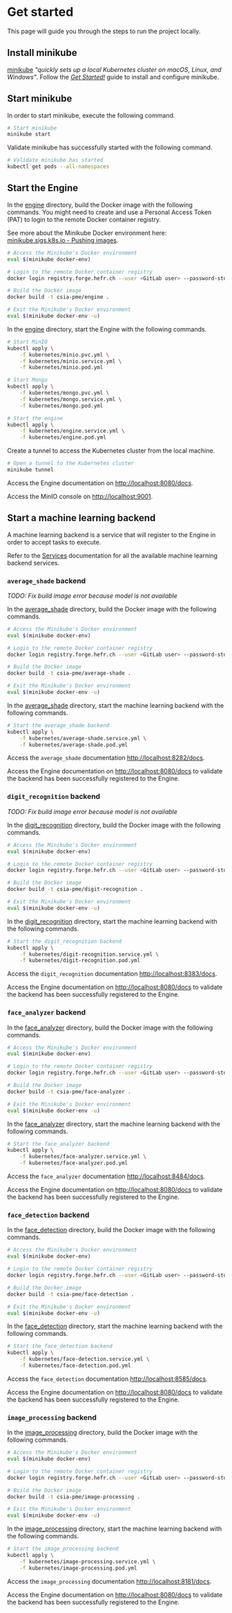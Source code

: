 # Get started

This page will guide you through the steps to run the project locally.

## Install minikube

[minikube](https://minikube.sigs.k8s.io/) _"quickly sets up a local Kubernetes cluster on macOS, Linux, and Windows"_. Follow the [_Get Started!_](https://minikube.sigs.k8s.io/docs/start/) guide to install and configure minikube.

## Start minikube

In order to start minikube, execute the following command.

```sh
# Start minikube
minikube start
```

Validate minikube has successfully started with the following command.

```sh
# Validate minikube has started
kubectl get pods --all-namespaces
```

## Start the Engine

In the [engine](../engine) directory, build the Docker image with the following commands. You might need to create and use a Personal Access Token (PAT) to login to the remote Docker container registry.

See more about the Minikube Docker environment here: [minikube.sigs.k8s.io - Pushing images](https://minikube.sigs.k8s.io/docs/handbook/pushing/).

```sh
# Access the Minikube's Docker environment
eval $(minikube docker-env)

# Login to the remote Docker container registry
docker login registry.forge.hefr.ch --user <GitLab user> --password-stdin

# Build the Docker image
docker build -t csia-pme/engine .

# Exit the Minikube's Docker environment
eval $(minikube docker-env -u)
```

In the [engine](../engine) directory, start the Engine with the following commands.

```sh
# Start MinIO
kubectl apply \
    -f kubernetes/minio.pvc.yml \
    -f kubernetes/minio.service.yml \
    -f kubernetes/minio.pod.yml

# Start Mongo
kubectl apply \
    -f kubernetes/mongo.pvc.yml \
    -f kubernetes/mongo.service.yml \
    -f kubernetes/mongo.pod.yml

# Start the engine
kubectl apply \
    -f kubernetes/engine.service.yml \
    -f kubernetes/engine.pod.yml
```

Create a tunnel to access the Kubernetes cluster from the local machine.

```sh
# Open a tunnel to the Kubernetes cluster
minikube tunnel
```

Access the Engine documentation on [http://localhost:8080/docs](http://localhost:8080/docs).

Access the MinIO console on [http://localhost:9001](http://localhost:9001).

## Start a machine learning backend

A machine learning backend is a service that will register to the Engine in order to accept tasks to execute.

Refer to the [Services](./services.md) documentation for all the available machine learning backend services.

### `average_shade` backend

_TODO: Fix build image error because model is not available_

In the [average_shade](../average_shade) directory, build the Docker image with the following commands.

```sh
# Access the Minikube's Docker environment
eval $(minikube docker-env)

# Login to the remote Docker container registry
docker login registry.forge.hefr.ch --user <GitLab user> --password-stdin

# Build the Docker image
docker build -t csia-pme/average-shade .

# Exit the Minikube's Docker environment
eval $(minikube docker-env -u)
```

In the [average_shade](../average_shade) directory, start the machine learning backend with the following commands.

```sh
# Start the average_shade backend
kubectl apply \
    -f kubernetes/average-shade.service.yml \
    -f kubernetes/average-shade.pod.yml
```

Access the `average_shade` documentation [http://localhost:8282/docs](http://localhost:8282/docs).

Access the Engine documentation on [http://localhost:8080/docs](http://localhost:8080/docs) to validate the backend has been successfully registered to the Engine.

### `digit_recognition` backend

_TODO: Fix build image error because model is not available_

In the [digit_recognition](../digit_recognition) directory, build the Docker image with the following commands.

```sh
# Access the Minikube's Docker environment
eval $(minikube docker-env)

# Login to the remote Docker container registry
docker login registry.forge.hefr.ch --user <GitLab user> --password-stdin

# Build the Docker image
docker build -t csia-pme/digit-recognition .

# Exit the Minikube's Docker environment
eval $(minikube docker-env -u)
```

In the [digit_recognition](../digit_recognition) directory, start the machine learning backend with the following commands.

```sh
# Start the digit_recognition backend
kubectl apply \
    -f kubernetes/digit-recognition.service.yml \
    -f kubernetes/digit-recognition.pod.yml
```

Access the `digit_recognition` documentation [http://localhost:8383/docs](http://localhost:8383/docs).

Access the Engine documentation on [http://localhost:8080/docs](http://localhost:8080/docs) to validate the backend has been successfully registered to the Engine.

### `face_analyzer` backend

In the [face_analyzer](../face_analyzer) directory, build the Docker image with the following commands.

```sh
# Access the Minikube's Docker environment
eval $(minikube docker-env)

# Login to the remote Docker container registry
docker login registry.forge.hefr.ch --user <GitLab user> --password-stdin

# Build the Docker image
docker build -t csia-pme/face-analyzer .

# Exit the Minikube's Docker environment
eval $(minikube docker-env -u)
```

In the [face_analyzer](../face_analyzer) directory, start the machine learning backend with the following commands.

```sh
# Start the face_analyzer backend
kubectl apply \
    -f kubernetes/face-analyzer.service.yml \
    -f kubernetes/face-analyzer.pod.yml
```

Access the `face_analyzer` documentation [http://localhost:8484/docs](http://localhost:8484/docs).

Access the Engine documentation on [http://localhost:8080/docs](http://localhost:8080/docs) to validate the backend has been successfully registered to the Engine.

### `face_detection` backend

In the [face_detection](../face_detection) directory, build the Docker image with the following commands.

```sh
# Access the Minikube's Docker environment
eval $(minikube docker-env)

# Login to the remote Docker container registry
docker login registry.forge.hefr.ch --user <GitLab user> --password-stdin

# Build the Docker image
docker build -t csia-pme/face-detection .

# Exit the Minikube's Docker environment
eval $(minikube docker-env -u)
```

In the [face_detection](../face_detection) directory, start the machine learning backend with the following commands.

```sh
# Start the face_detection backend
kubectl apply \
    -f kubernetes/face-detection.service.yml \
    -f kubernetes/face-detection.pod.yml
```

Access the `face_detection` documentation [http://localhost:8585/docs](http://localhost:8585/docs).

Access the Engine documentation on [http://localhost:8080/docs](http://localhost:8080/docs) to validate the backend has been successfully registered to the Engine.

### `image_processing` backend

In the [image_processing](../image_processing) directory, build the Docker image with the following commands.

```sh
# Access the Minikube's Docker environment
eval $(minikube docker-env)

# Login to the remote Docker container registry
docker login registry.forge.hefr.ch --user <GitLab user> --password-stdin

# Build the Docker image
docker build -t csia-pme/image-processing .

# Exit the Minikube's Docker environment
eval $(minikube docker-env -u)
```

In the [image_processing](../image_processing) directory, start the machine learning backend with the following commands.

```sh
# Start the image_processing backend
kubectl apply \
    -f kubernetes/image-processing.service.yml \
    -f kubernetes/image-processing.pod.yml
```

Access the `image_processing` documentation [http://localhost:8181/docs](http://localhost:8181/docs).

Access the Engine documentation on [http://localhost:8080/docs](http://localhost:8080/docs) to validate the backend has been successfully registered to the Engine.
